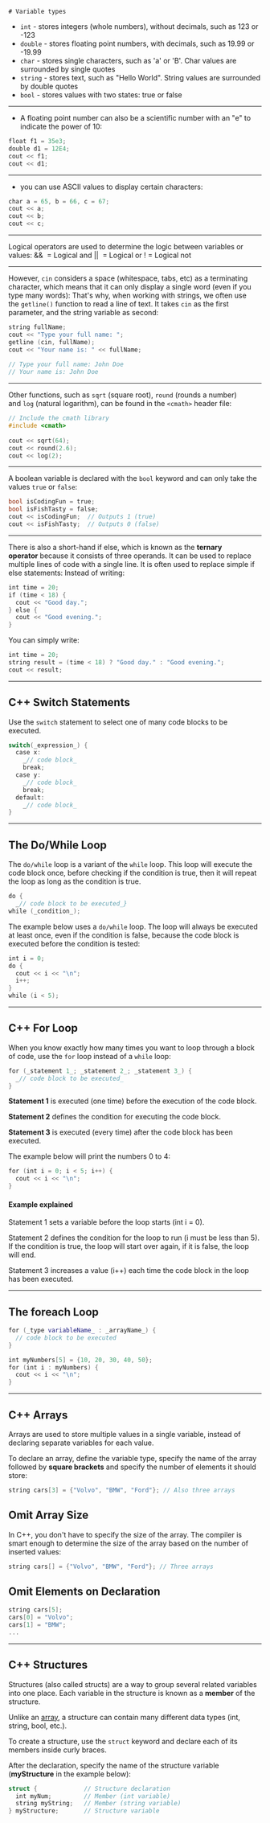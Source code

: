	# Variable types
-   `int` - stores integers (whole numbers), without decimals, such as 123 or -123
-   `double` - stores floating point numbers, with decimals, such as 19.99 or -19.99
-   `char` - stores single characters, such as 'a' or 'B'. Char values are surrounded by single quotes
-   `string` - stores text, such as "Hello World". String values are surrounded by double quotes
-   `bool` - stores values with two states: true or false
---
- A floating point number can also be a scientific number with an "e" to indicate the power of 10:
```c++
float f1 = 35e3;  
double d1 = 12E4;  
cout << f1;  
cout << d1;
```
---
- you can use ASCII values to display certain characters:
```c++
char a = 65, b = 66, c = 67;  
cout << a;  
cout << b;  
cout << c;
```
--- 
Logical operators are used to determine the logic between variables or values:
&&  = Logical and
||  = Logical or
! = Logical not
***
However, `cin` considers a space (whitespace, tabs, etc) as a terminating character, which means that it can only display a single word (even if you type many words):
That's why, when working with strings, we often use the `getline()` function to read a line of text. It takes `cin` as the first parameter, and the string variable as second:
```c++
string fullName;  
cout << "Type your full name: ";  
getline (cin, fullName);  
cout << "Your name is: " << fullName;  
  
// Type your full name: John Doe  
// Your name is: John Doe
```
--- 
Other functions, such as `sqrt` (square root), `round` (rounds a number) and `log` (natural logarithm), can be found in the `<cmath>` header file:
```c++
// Include the cmath library  
#include <cmath>  
  
cout << sqrt(64);  
cout << round(2.6);  
cout << log(2);
```
--- 
A boolean variable is declared with the `bool` keyword and can only take the values `true` or `false`:
```c++
bool isCodingFun = true;  
bool isFishTasty = false;  
cout << isCodingFun;  // Outputs 1 (true)  
cout << isFishTasty;  // Outputs 0 (false)
```
--- 
There is also a short-hand if else, which is known as the **ternary operator** because it consists of three operands. It can be used to replace multiple lines of code with a single line. It is often used to replace simple if else statements:
Instead of writing:
```c++
int time = 20;  
if (time < 18) {  
  cout << "Good day.";  
} else {  
  cout << "Good evening.";  
}
```
You can simply write:
```c++
int time = 20;  
string result = (time < 18) ? "Good day." : "Good evening.";  
cout << result;
```
--- 
## C++ Switch Statements
Use the `switch` statement to select one of many code blocks to be executed.
```c++
switch(_expression_) {  
  case x:  
    _// code block_  
    break;  
  case y:  
    _// code block_  
    break;  
  default:  
    _// code block_  
}
```
---
## The Do/While Loop

The `do/while` loop is a variant of the `while` loop. This loop will execute the code block once, before checking if the condition is true, then it will repeat the loop as long as the condition is true.
```c++
do {  
  _// code block to be executed_}  
while (_condition_);
```
The example below uses a `do/while` loop. The loop will always be executed at least once, even if the condition is false, because the code block is executed before the condition is tested:
```c++
int i = 0;  
do {  
  cout << i << "\n";  
  i++;  
}  
while (i < 5);
```
---
## C++ For Loop

When you know exactly how many times you want to loop through a block of code, use the `for` loop instead of a `while` loop:
```c++
for (_statement 1_; _statement 2_; _statement 3_) {  
  _// code block to be executed_  
}
```
**Statement 1** is executed (one time) before the execution of the code block.

**Statement 2** defines the condition for executing the code block.

**Statement 3** is executed (every time) after the code block has been executed.

The example below will print the numbers 0 to 4:
```c++
for (int i = 0; i < 5; i++) {  
  cout << i << "\n";  
}
```
#### Example explained

Statement 1 sets a variable before the loop starts (int i = 0).

Statement 2 defines the condition for the loop to run (i must be less than 5). If the condition is true, the loop will start over again, if it is false, the loop will end.

Statement 3 increases a value (i++) each time the code block in the loop has been executed.
***
## The foreach Loop
```c++
for (_type variableName_ : _arrayName_) {  
  // code block to be executed  
}
```
```c++
int myNumbers[5] = {10, 20, 30, 40, 50};  
for (int i : myNumbers) {  
  cout << i << "\n";  
}
```
---
## C++ Arrays

Arrays are used to store multiple values in a single variable, instead of declaring separate variables for each value.

To declare an array, define the variable type, specify the name of the array followed by **square brackets** and specify the number of elements it should store:
```c++
string cars[3] = {"Volvo", "BMW", "Ford"}; // Also three arrays
```
## Omit Array Size

In C++, you don't have to specify the size of the array. The compiler is smart enough to determine the size of the array based on the number of inserted values:
```c++
string cars[] = {"Volvo", "BMW", "Ford"}; // Three arrays
```
## Omit Elements on Declaration
```c++
string cars[5];  
cars[0] = "Volvo";  
cars[1] = "BMW";  
...
```
---
## C++ Structures

Structures (also called structs) are a way to group several related variables into one place. Each variable in the structure is known as a **member** of the structure.

Unlike an [array](https://www.w3schools.com/cpp/cpp_arrays.asp), a structure can contain many different data types (int, string, bool, etc.).

To create a structure, use the `struct` keyword and declare each of its members inside curly braces.

After the declaration, specify the name of the structure variable (**myStructure** in the example below):

```c++
struct {             // Structure declaration  
  int myNum;         // Member (int variable)  
  string myString;   // Member (string variable)  
} myStructure;       // Structure variable
```